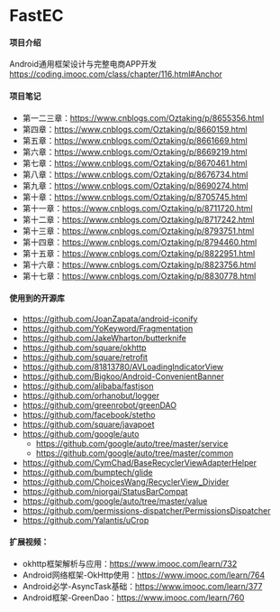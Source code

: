 # FastEC

#### 项目介绍
Android通用框架设计与完整电商APP开发<br/>
https://coding.imooc.com/class/chapter/116.html#Anchor

#### 项目笔记
- 第一二三章：https://www.cnblogs.com/Oztaking/p/8655356.html
- 第四章：https://www.cnblogs.com/Oztaking/p/8660159.html
- 第五章：https://www.cnblogs.com/Oztaking/p/8661669.html
- 第六章：https://www.cnblogs.com/Oztaking/p/8669219.html
- 第七章：https://www.cnblogs.com/Oztaking/p/8670461.html
- 第八章：https://www.cnblogs.com/Oztaking/p/8676734.html
- 第九章：https://www.cnblogs.com/Oztaking/p/8690274.html
- 第十章：https://www.cnblogs.com/Oztaking/p/8705745.html
- 第十一章：https://www.cnblogs.com/Oztaking/p/8711720.html
- 第十二章：https://www.cnblogs.com/Oztaking/p/8717242.html
- 第十三章：https://www.cnblogs.com/Oztaking/p/8793751.html
- 第十四章：https://www.cnblogs.com/Oztaking/p/8794460.html
- 第十五章：https://www.cnblogs.com/Oztaking/p/8822951.html
- 第十六章：https://www.cnblogs.com/Oztaking/p/8823756.html
- 第十七章：https://www.cnblogs.com/Oztaking/p/8830778.html

#### 使用到的开源库
- https://github.com/JoanZapata/android-iconify
- https://github.com/YoKeyword/Fragmentation
- https://github.com/JakeWharton/butterknife
- https://github.com/square/okhttp
- https://github.com/square/retrofit
- https://github.com/81813780/AVLoadingIndicatorView
- https://github.com/Bigkoo/Android-ConvenientBanner
- https://github.com/alibaba/fastjson
- https://github.com/orhanobut/logger
- https://github.com/greenrobot/greenDAO
- https://github.com/facebook/stetho
- https://github.com/square/javapoet
- https://github.com/google/auto
	- https://github.com/google/auto/tree/master/service
	- https://github.com/google/auto/tree/master/common
- https://github.com/CymChad/BaseRecyclerViewAdapterHelper
- https://github.com/bumptech/glide
- https://github.com/ChoicesWang/RecyclerView_Divider
- https://github.com/niorgai/StatusBarCompat
- https://github.com/google/auto/tree/master/value
- https://github.com/permissions-dispatcher/PermissionsDispatcher
- https://github.com/Yalantis/uCrop

#### 扩展视频：
- okhttp框架解析与应用：https://www.imooc.com/learn/732
- Android网络框架-OkHttp使用：https://www.imooc.com/learn/764
- Android必学-AsyncTask基础：https://www.imooc.com/learn/377
- Android框架-GreenDao：https://www.imooc.com/learn/760
